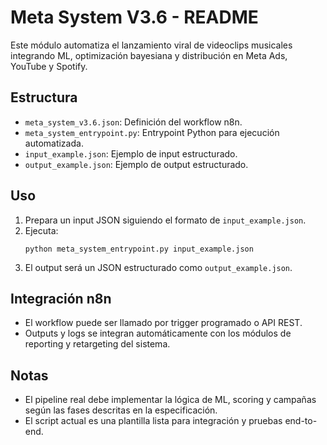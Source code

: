 # Meta System V3.6 - README

Este módulo automatiza el lanzamiento viral de videoclips musicales integrando ML, optimización bayesiana y distribución en Meta Ads, YouTube y Spotify. 

## Estructura
- `meta_system_v3.6.json`: Definición del workflow n8n.
- `meta_system_entrypoint.py`: Entrypoint Python para ejecución automatizada.
- `input_example.json`: Ejemplo de input estructurado.
- `output_example.json`: Ejemplo de output estructurado.

## Uso
1. Prepara un input JSON siguiendo el formato de `input_example.json`.
2. Ejecuta:
   ```
   python meta_system_entrypoint.py input_example.json
   ```
3. El output será un JSON estructurado como `output_example.json`.

## Integración n8n
- El workflow puede ser llamado por trigger programado o API REST.
- Outputs y logs se integran automáticamente con los módulos de reporting y retargeting del sistema.

## Notas
- El pipeline real debe implementar la lógica de ML, scoring y campañas según las fases descritas en la especificación.
- El script actual es una plantilla lista para integración y pruebas end-to-end.
